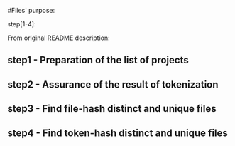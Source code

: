 #Files' purpose:

step[1-4]:

From original README description:

## step1 - Preparation of the list of projects
## step2 - Assurance of the result of tokenization
## step3 - Find file-hash distinct and unique files
## step4 - Find token-hash distinct and unique files
